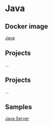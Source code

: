 # Java

## Docker image

[Java](https://github.com/brtmvdl/docker-java)

## Projects

...

## Projects

...

## Samples

[Java Server](https://www.youtube.com/watch?v=-xKgxqG411c)

